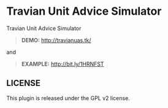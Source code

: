 # Travian Unit Advice Simulator
Travian Unit Advice Simulator

> **DEMO:** http://travianuas.tk/

and

> **EXAMPLE:** http://bit.ly/1HRNFST

## LICENSE ##

This plugin is released under the GPL v2 license. 